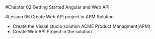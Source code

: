 #Chapter 02 Getting Started Angular and Web API

#Lesson 06 Create Web API project in APM Solution

- Create the Visual studio solution ACME Product Managment(APM) 
- Create Web API Project in the solution
